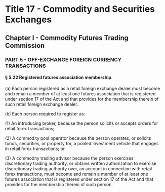 
# Title 17 - Commodity and Securities Exchanges
## Chapter I - Commodity Futures Trading Commission
### PART 5 - OFF-EXCHANGE FOREIGN CURRENCY TRANSACTIONS
#### § 5.22 Registered futures association membership.

(a) Each person registered as a retail foreign exchange dealer must become and remain a member of at least one futures association that is registered under section 17 of the Act and that provides for the membership therein of such retail foreign exchange dealer.

(b) Each person required to register as:

(1) An introducing broker, because the person solicits or accepts orders for retail forex transactions;

(2) A commodity pool operator because the person operates, or solicits funds, securities, or property for, a pooled investment vehicle that engages in retail forex transactions; or

(3) A commodity trading advisor because the person exercises discretionary trading authority, or obtains written authorization to exercise discretionary trading authority over, an account in connection with retail forex transactions, must become and remain a member of at least one futures association that is registered under section 17 of the Act and that provides for the membership therein of such person.
